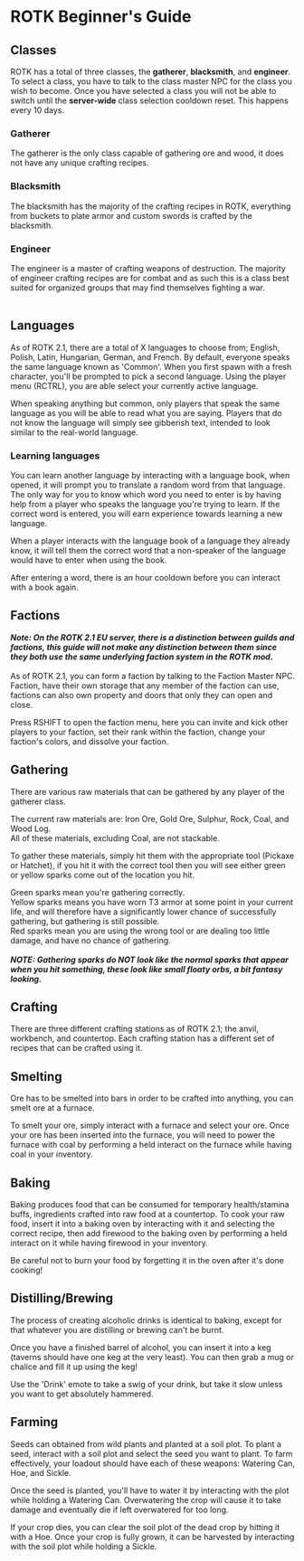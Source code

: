 # ROTK Beginner's Guide

Classes
------
ROTK has a total of three classes, the **gatherer**, **blacksmith**, and **engineer**.
To select a class, you have to talk to the class master NPC for the class you wish to become. Once you have selected a class you will not be able to switch until the **server-wide** class selection cooldown reset. This happens every 10 days.

### Gatherer
The gatherer is the only class capable of gathering ore and wood, it does not have any unique crafting recipes.
<br>
### Blacksmith
The blacksmith has the majority of the crafting recipes in ROTK, everything from buckets to plate armor and custom swords is crafted by the blacksmith.
<br>
### Engineer
The engineer is a master of crafting weapons of destruction. The majority of engineer crafting recipes are for combat and as such this is a class best suited for organized groups that may find themselves fighting a war.
<br><br>

Languages
------
As of ROTK 2.1, there are a total of X languages to choose from; English, Polish, Latin, Hungarian, German, and French.
By default, everyone speaks the same language known as 'Common'. When you first spawn with a fresh character, you'll be prompted to pick a second language.
Using the player menu (RCTRL), you are able select your currently active language. 

When speaking anything but common, only players that speak the same language as you will be able to read what you are saying. Players that do not know the language will simply see gibberish text, intended to look similar to the real-world language.
<br>

### Learning languages

You can learn another language by interacting with a language book, when opened, it will prompt you to translate a random word from that language. The only way for you to know which word you need to enter is by having help from a player who speaks the language you're trying to learn. If the correct word is entered, you will earn experience towards learning a new language.

When a player interacts with the language book of a language they already know, it will tell them the correct word that a non-speaker of the language would have to enter when using the book.

After entering a word, there is an hour cooldown before you can interact with a book again.

Factions
------
***Note: On the ROTK 2.1 EU server, there is a distinction between guilds and factions, this guide will not make any distinction between them since they both use the same underlying faction system in the ROTK mod.*** <br><br>
As of ROTK 2.1, you can form a faction by talking to the Faction Master NPC.<br>
Faction, have their own storage that any member of the faction can use, factions can also own property and doors that only they can open and close.

Press RSHIFT to open the faction menu, here you can invite and kick other players to your faction, set their rank within the faction, change your faction's colors, and dissolve your faction.

Gathering
------
There are various raw materials that can be gathered by any player of the gatherer class.

The current raw materials are: Iron Ore, Gold Ore, Sulphur, Rock, Coal, and Wood Log.<br>
All of these materials, excluding Coal, are not stackable.

To gather these materials, simply hit them with the appropriate tool (Pickaxe or Hatchet), if you hit it with the correct tool then you will see either green or yellow sparks come out of the location you hit. 

Green sparks mean you're gathering correctly. <br>
Yellow sparks means you have worn T3 armor at some point in your current life, and will therefore have a significantly lower chance of successfully gathering, but gathering is still possible. <br>
Red sparks mean you are using the wrong tool or are dealing too little damage, and have no chance of gathering.
<br><br>
***NOTE: Gathering sparks do NOT look like the normal sparks that appear when you hit something, these look like small floaty orbs, a bit fantasy looking.***

Crafting
------
There are three different crafting stations as of ROTK 2.1; the anvil, workbench, and countertop.
Each crafting station has a different set of recipes that can be crafted using it.

Smelting
------
Ore has to be smelted into bars in order to be crafted into anything, you can smelt ore at a furnace.

To smelt your ore, simply interact with a furnace and select your ore. Once your ore has been inserted into the furnace, you will need to power the furnace with coal by performing a held interact on the furnace while having coal in your inventory.

Baking
------
Baking produces food that can be consumed for temporary health/stamina buffs, ingredients crafted into raw food at a countertop.
To cook your raw food, insert it into a baking oven by interacting with it and selecting the correct recipe, then add firewood to the baking oven by performing a held interact on it while having firewood in your inventory.

Be careful not to burn your food by forgetting it in the oven after it's done cooking!

Distilling/Brewing
------
The process of creating alcoholic drinks is identical to baking, except for that whatever you are distilling or brewing can't be burnt.

Once you have a finished barrel of alcohol, you can insert it into a keg (taverns should have one keg at the very least). You can then grab a mug or chalice and fill it up using the keg! 

Use the 'Drink' emote to take a swig of your drink, but take it slow unless you want to get absolutely hammered.

Farming
------
Seeds can obtained from wild plants and planted at a soil plot. To plant a seed, interact with a soil plot and select the seed you want to plant.
To farm effectively, your loadout should have each of these weapons: Watering Can, Hoe, and Sickle.

Once the seed is planted, you'll have to water it by interacting with the plot while holding a Watering Can. Overwatering the crop will cause it to take damage and eventually die if left overwatered for too long.

If your crop dies, you can clear the soil plot of the dead crop by hitting it with a Hoe.
Once your crop is fully grown, it can be harvested by interacting with the soil plot while holding a Sickle.



